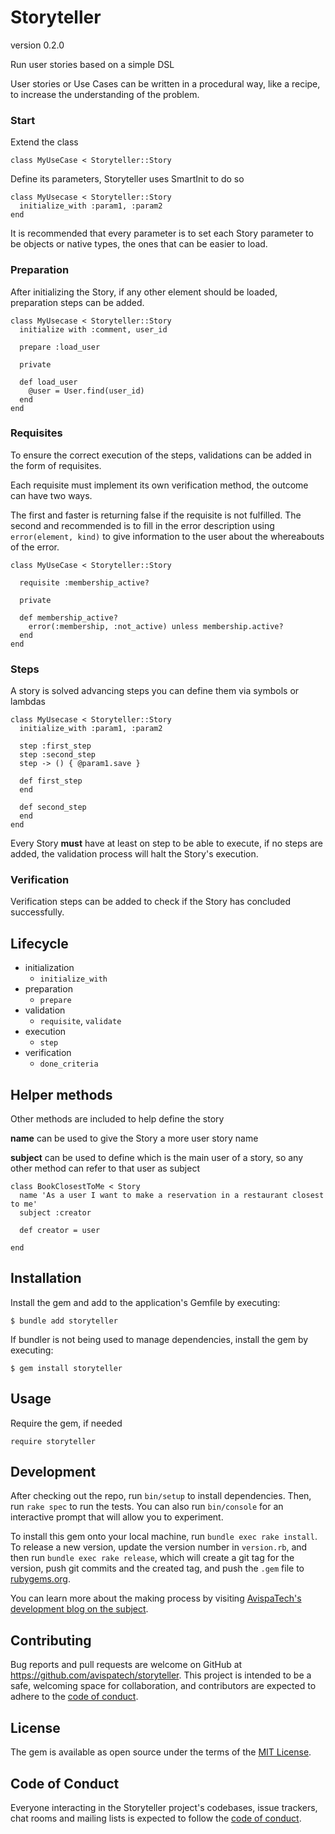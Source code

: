 # Storyteller

version 0.2.0

Run user stories based on a simple DSL

User stories or Use Cases can be written in a procedural way, like a recipe, to increase the understanding of the problem.

### Start

Extend the class 

`class MyUseCase < Storyteller::Story`

Define its parameters, Storyteller uses SmartInit to do so

    class MyUsecase < Storyteller::Story
      initialize_with :param1, :param2
    end

It is recommended that every parameter is to set each Story parameter to be objects or native types, the ones that can be easier to load.


### Preparation

After initializing the Story, if any other element should be loaded, preparation steps can be added.

    class MyUsecase < Storyteller::Story
      initialize with :comment, user_id

      prepare :load_user

      private

      def load_user
        @user = User.find(user_id)
      end
    end

### Requisites

To ensure the correct execution of the steps, validations can be added in the form of requisites.

Each requisite must implement its own verification method, the outcome can have two ways.

The first and faster is returning false if the requisite is not fulfilled.
The second and recommended is to fill in the error description using `error(element, kind)` to give 
information to the user about the whereabouts of the error.

    class MyUseCase < Storyteller::Story

      requisite :membership_active?

      private
      
      def membership_active?
        error(:membership, :not_active) unless membership.active?
      end
    end


### Steps

A story is solved advancing steps you can define them via symbols or lambdas

    class MyUsecase < Storyteller::Story
      initialize_with :param1, :param2

      step :first_step
      step :second_step
      step -> () { @param1.save }

      def first_step
      end

      def second_step
      end
    end

Every Story **must** have at least on step to be able to execute, if no steps are added, the validation process will halt the Story's execution.

### Verification

Verification steps can be added to check if the Story has concluded successfully.



## Lifecycle

  - initialization
    - `initialize_with`
  - preparation
    - `prepare`
  - validation
    - `requisite`, `validate`
  - execution
    - `step`
  - verification
    - `done_criteria`


## Helper methods

Other methods are included to help define the story

**name** can be used to give the Story a more user story name 

**subject** can be used to define which is the main user of a story, so any other method can refer to that user as subject
    
    class BookClosestToMe < Story
      name 'As a user I want to make a reservation in a restaurant closest to me'
      subject :creator

      def creator = user

    end




## Installation

Install the gem and add to the application's Gemfile by executing:

    $ bundle add storyteller

If bundler is not being used to manage dependencies, install the gem by executing:

    $ gem install storyteller

## Usage

Require the gem, if needed 

`require storyteller`

## Development

After checking out the repo, run `bin/setup` to install dependencies. Then, run `rake spec` to run the tests. You can also run `bin/console` for an interactive prompt that will allow you to experiment.

To install this gem onto your local machine, run `bundle exec rake install`. To release a new version, update the version number in `version.rb`, and then run `bundle exec rake release`, which will create a git tag for the version, push git commits and the created tag, and push the `.gem` file to [rubygems.org](https://rubygems.org).

You can learn more about the making process by visiting [AvispaTech's development blog on the subject](https://blog.avispa.tech/2022/08/01/storyteller-1.html).

## Contributing

Bug reports and pull requests are welcome on GitHub at https://github.com/avispatech/storyteller. This project is intended to be a safe, welcoming space for collaboration, and contributors are expected to adhere to the [code of conduct](https://github.com/[USERNAME]/storyteller/blob/main/CODE_OF_CONDUCT.md).

## License

The gem is available as open source under the terms of the [MIT License](https://opensource.org/licenses/MIT).

## Code of Conduct

Everyone interacting in the Storyteller project's codebases, issue trackers, chat rooms and mailing lists is expected to follow the [code of conduct](https://github.com/[USERNAME]/storyteller/blob/main/CODE_OF_CONDUCT.md).
